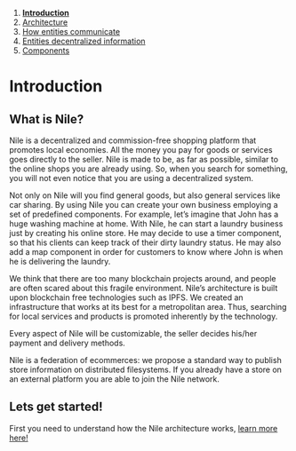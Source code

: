 1. [**Introduction**](index.md)
2. [Architecture](architecture.md)
3. [How entities communicate](communication.md)
4. [Entities decentralized information](decentralization.md)
5. [Components](components.md)

# Introduction

## What is Nile?
Nile is a decentralized and commission-free shopping platform that promotes local economies. All the money you pay for goods or services goes directly to the seller. Nile is made to be, as far as possible, similar to the online shops you are already using. So, when you search for something, you will not even notice that you are using a decentralized system.

Not only on Nile will you find general goods, but also general services like car sharing. By using Nile you can create your own business employing a set of predefined components. For example, let’s imagine that John has a huge washing machine at home. With Nile, he can start a laundry business just by creating his online store. He may decide to use a timer component, so that his clients can keep track of their dirty laundry status. He may also add a map component in order for customers to know where John is when he is delivering the laundry.

We think that there are too many blockchain projects around, and people are often scared about this fragile environment. Nile’s architecture is built upon blockchain free technologies such as IPFS. We created an infrastructure that works at its best for a metropolitan area. Thus, searching for local services and products is promoted inherently by the technology.

Every aspect of Nile will be customizable, the seller decides his/her payment and delivery methods.

Nile is a federation of ecommerces: we propose a standard way to publish store information on distributed filesystems. If you already have a store on an external platform you are able to join the Nile network.

## Lets get started!
First you need to understand how the Nile architecture works, [learn more here!](architecture.md)
